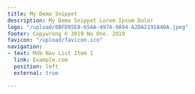 ```yaml
---
title: My Demo Snippet
description: My Demo Snippet Lorem Ipsum Dolor
logo: "/upload/8BFD95E8-65AA-4974-9A94-A2DA2191A40A.jpeg"
footer: Copywrong ©️ 3019 No One. 2019
favicon: "/upload/favicon.ico"
navigation:
- text: Mdb Nav List Item 1
  link: Example.com
  position: left
  external: true

---
```

